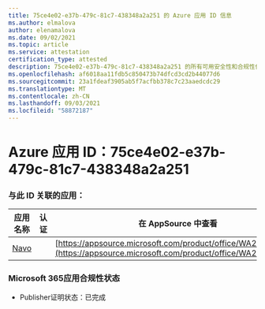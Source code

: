 ```yaml
---
title: 75ce4e02-e37b-479c-81c7-438348a2a251 的 Azure 应用 ID 信息
ms.author: elmalova
author: elenamalova
ms.date: 09/02/2021
ms.topic: article
ms.service: attestation
certification_type: attested
description: 75ce4e02-e37b-479c-81c7-438348a2a251 的所有可用安全性和合规性信息。
ms.openlocfilehash: af6018aa11fdb5c850473b74dfcd3cd2b44077d6
ms.sourcegitcommit: 23a1fdeaf3905ab5f7acfbb378c7c23aaedcdc29
ms.translationtype: MT
ms.contentlocale: zh-CN
ms.lasthandoff: 09/03/2021
ms.locfileid: "58872187"
---
```

# <a name="azure-app-id-75ce4e02-e37b-479c-81c7-438348a2a251"></a>Azure 应用 ID：75ce4e02-e37b-479c-81c7-438348a2a251


### <a name="apps-associated-with-this-id"></a>与此 ID 关联的应用：
| **应用名称** | **认证** | **在 AppSource 中查看** |
|--------------|---------------|-----------------------|
| [Navo](https://docs.microsoft.com/microsoft-365-app-certification/forward/WA200001047) |  | [https://appsource.microsoft.com/product/office/WA200001047](https://appsource.microsoft.com/product/office/WA200001047) |

### <a name="microsoft-365-app-compliance-status"></a>Microsoft 365应用合规性状态
- Publisher证明状态：已完成
